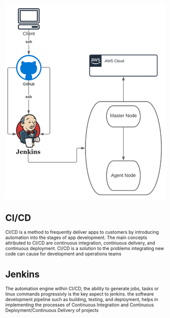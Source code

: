 ![image](https://raw.githubusercontent.com/GNUKalashnikov/jenkins/8937b4bceec4a15c6e8b5abd5fceb950017c0c79/jenkins.svg)
# CI/CD

CI/CD is a method to frequently deliver apps to customers by introducing automation into the stages of app development. The main concepts attributed to CI/CD are continuous integration, continuous delivery, and continuous deployment. CI/CD is a solution to the problems integrating new code can cause for development and operations teams

# Jenkins

The automation engine within CI/CD, the ability to generate jobs, tasks or linux commands progressivly is the key aspect to jenkins.
the software development pipeline such as building, testing, and deployment, helps in implementing the processes of Continuous Integration and Continuous Deployment/Continuous Delivery of projects
